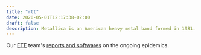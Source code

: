 ```yaml
---
title: "rtt"
date: 2020-05-01T12:17:38+02:00
draft: false
description: Metallica is an American heavy metal band formed in 1981.
---
```


Our [ETE](https://www.mivegec.ird.fr/fr/contact/160-francais/equipes/1205-ete) team's [reports and softwares](http://covid-ete.ouvaton.org/index_en.html) on the ongoing epidemics. 
